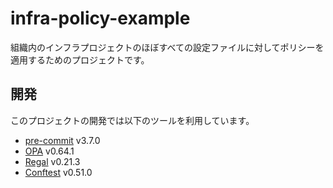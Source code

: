 # infra-policy-example

組織内のインフラプロジェクトのほぼすべての設定ファイルに対してポリシーを適用するためのプロジェクトです。

## 開発

このプロジェクトの開発では以下のツールを利用しています。

- [pre-commit](https://pre-commit.com/#install) v3.7.0
- [OPA](https://www.openpolicyagent.org/docs/latest/#1-download-opa) v0.64.1
- [Regal](https://github.com/StyraInc/regal?tab=readme-ov-file#download-regal) v0.21.3
- [Conftest](https://www.conftest.dev/install/) v0.51.0
